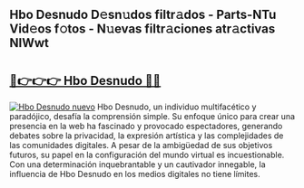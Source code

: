 ## Hbo Desnudo D𝚎sn𝚞dos filtr𝚊dos - Parts-NTu Vid𝚎os f𝚘tos - N𝚞evas filtr𝚊ciones atr𝚊ctivas NIWwt

# <h2><a href="http://mb43tc.tromn.icu/?c=Hbo+Desnudo">🔗👉👉👉 Hbo Desnudo 🔗🔗</a></h2>

[![Hbo Desnudo nuevo](https://i.imgur.com/pEAQMta.gif)](http://mb43tc.tromn.icu/?c=Hbo+Desnudo)
Hbo Desnudo, un individuo multifacético y paradójico, desafía la comprensión simple. Su enfoque único para crear una presencia en la web ha fascinado y provocado espectadores, generando debates sobre la privacidad, la expresión artística y las complejidades de las comunidades digitales. A pesar de la ambigüedad de sus objetivos futuros, su papel en la configuración del mundo virtual es incuestionable. Con una determinación inquebrantable y un cautivador innegable, la influencia de Hbo Desnudo en los medios digitales no tiene límites.
